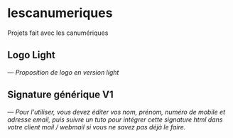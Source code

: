 # lescanumeriques
Projets fait avec les canumériques

## Logo Light
—
*Proposition de logo en version light*

## Signature générique V1
—
*Pour l'utiliser, vous devez éditer vos nom, prénom, numéro de mobile et adresse email, puis suivre un tuto pour intégrer cette signature html dans votre client mail / webmail si vous ne savez pas déjà le faire.*

